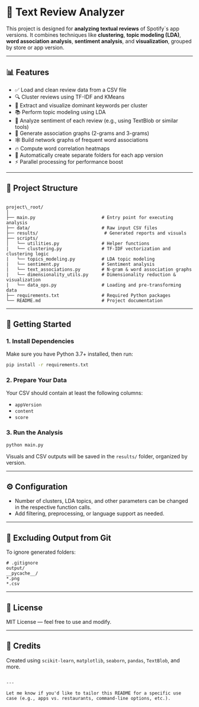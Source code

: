 
# 🧠 Text Review Analyzer

This project is designed for **analyzing textual reviews** of Spotify`s app versions. It combines techniques like **clustering**, **topic modeling (LDA)**, **word association analysis**, **sentiment analysis**, and **visualization**, grouped by store or app version.

---

## 📊 Features

- ✅ Load and clean review data from a CSV file
- 🔍 Cluster reviews using TF-IDF and KMeans
- 📌 Extract and visualize dominant keywords per cluster
- 📚 Perform topic modeling using LDA
- 💬 Analyze sentiment of each review (e.g., using TextBlob or similar tools)
- 🧱 Generate association graphs (2-grams and 3-grams)
- 🕸 Build network graphs of frequent word associations
- 🔥 Compute word correlation heatmaps
- 📁 Automatically create separate folders for each app version
- ⚡ Parallel processing for performance boost

---

## 📂 Project Structure

```

project\_root/
│
├── main.py                         # Entry point for executing analysis
├── data/                           # Raw input CSV files
├── results/                         # Generated reports and visuals
├── scripts/
│   └── utilities.py                # Helper functions
|   └── clustering.py               # TF-IDF vectorization and clustering logic
|   └── topics_modeling.py          # LDA topic modeling
|   └── sentiment.py                # Sentiment analysis
|   └── text_associations.py        # N-gram & word association graphs
|   └── dimensionality_utils.py     # Dimensionality reduction & visualization
|   └── data_ops.py                 # Loading and pre-transforming data
├── requirements.txt                # Required Python packages
└── README.md                       # Project documentation

````

---

## 🚀 Getting Started

### 1. Install Dependencies

Make sure you have Python 3.7+ installed, then run:

```bash
pip install -r requirements.txt
````

### 2. Prepare Your Data

Your CSV should contain at least the following columns:

* `appVersion`
* `content`
* `score`


### 3. Run the Analysis

```bash
python main.py
```

Visuals and CSV outputs will be saved in the `results/` folder, organized by version.

---

## ⚙ Configuration

* Number of clusters, LDA topics, and other parameters can be changed in the respective function calls.
* Add filtering, preprocessing, or language support as needed.

---

## 🧼 Excluding Output from Git

To ignore generated folders:

```
# .gitignore
output/
__pycache__/
*.png
*.csv
```

---

## 📄 License

MIT License — feel free to use and modify.

---

## 🙌 Credits

Created using `scikit-learn`, `matplotlib`, `seaborn`, `pandas`, `TextBlob`, and more.

```

---

Let me know if you'd like to tailor this README for a specific use case (e.g., apps vs. restaurants, command-line options, etc.).
```
